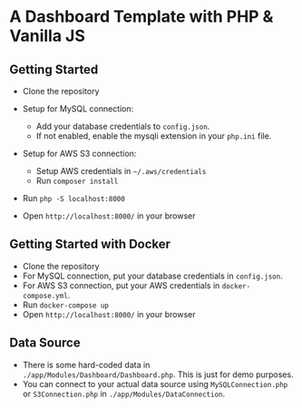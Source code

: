 # A Dashboard Template with PHP & Vanilla JS 

## Getting Started
- Clone the repository
- Setup for MySQL connection:
    - Add your database credentials to `config.json`.
    - If not enabled, enable the mysqli extension in your `php.ini` file.
- Setup for AWS S3 connection:
    - Setup AWS credentials in `~/.aws/credentials`
    - Run `composer install`

- Run `php -S localhost:8000`
- Open `http://localhost:8000/` in your browser

## Getting Started with Docker
- Clone the repository
- For MySQL connection, put your database credentials in `config.json`.
- For AWS S3 connection, put your AWS credentials in `docker-compose.yml`.
- Run `docker-compose up`
- Open `http://localhost:8000/` in your browser

## Data Source
- There is some hard-coded data in `./app/Modules/Dashboard/Dashboard.php`. This is just for demo purposes. 
- You can connect to your actual data source using `MySQLConnection.php` or `S3Connection.php` in `./app/Modules/DataConnection`.
